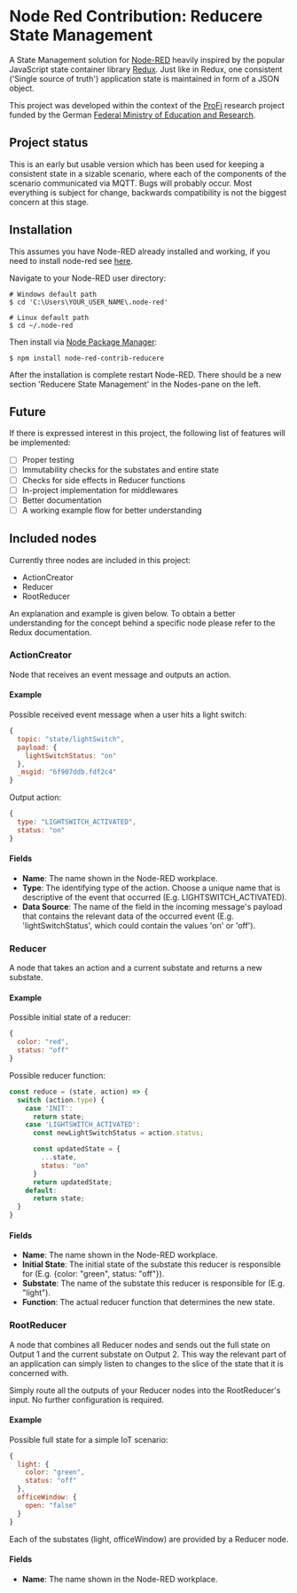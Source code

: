 # Node Red Contribution: Reducere State Management

A State Management solution for [Node-RED](https://nodered.org/) heavily inspired by the popular JavaScript state container library [Redux](https://redux.js.org/). Just like in Redux, one consistent ('Single source of truth') application state is maintained in form of a JSON object.

This project was developed within the context of the [ProFi](http://prototyping4innovation.de/) research project funded by the German [Federal Ministry of Education and Research](https://www.bmbf.de/).

## Project status

This is an early but usable version which has been used for keeping a consistent state in a sizable scenario, where each of the components of the scenario communicated via MQTT. Bugs will probably occur. Most everything is subject for change, backwards compatibility is not the biggest concern at this stage.

## Installation

This assumes you have Node-RED already installed and working, if you need to install node-red see [here](http://nodered.org/docs/getting-started/installation).

Navigate to your Node-RED user directory:

```shell
# Windows default path
$ cd 'C:\Users\YOUR_USER_NAME\.node-red'

# Linux default path
$ cd ~/.node-red
```

Then install via [Node Package Manager](https://www.npmjs.com/):
```shell
$ npm install node-red-contrib-reducere
```
After the installation is complete restart Node-RED. There should be a new section 'Reducere State Management' in the Nodes-pane on the left.

## Future

If there is expressed interest in this project, the following list of features will be implemented:
- [ ] Proper testing
- [ ] Immutability checks for the substates and entire state
- [ ] Checks for side effects in Reducer functions
- [ ] In-project implementation for middlewares
- [ ] Better documentation
- [ ] A working example flow for better understanding

## Included nodes
Currently three nodes are included in this project:
- ActionCreator
- Reducer
- RootReducer

An explanation and example is given below. To obtain a better understanding for the concept behind a specific node please refer to the Redux documentation.

### ActionCreator
Node that receives an event message and outputs an action.

#### Example
Possible received event message when a user hits a light switch:
```js
{
  topic: "state/lightSwitch",
  payload: {
    lightSwitchStatus: "on"
  },
  _msgid: "6f907ddb.fdf2c4"  
}
```

Output action:
```js
{
  type: "LIGHTSWITCH_ACTIVATED",
  status: "on"
}
```

#### Fields
- __Name__: The name shown in the Node-RED workplace.
- __Type__: The identifying type of the action. Choose a unique name that is descriptive of the event that occurred (E.g. LIGHTSWITCH_ACTIVATED).
- __Data Source__: The name of the field in the incoming message's payload that contains the relevant data of the occurred event (E.g. 'lightSwitchStatus', which could contain the values 'on' or 'off').

### Reducer
A node that takes an action and a current substate and returns a new substate.

#### Example
Possible initial state of a reducer:
```js
{
  color: "red",
  status: "off"
}
```
Possible reducer function:
```js
const reduce = (state, action) => {
  switch (action.type) {
    case 'INIT':
      return state;
    case 'LIGHTSWITCH_ACTIVATED':
      const newLightSwitchStatus = action.status;

      const updatedState = {
        ...state,
        status: "on"
      }
      return updatedState;
    default:
      return state;
  }
}
```

#### Fields
- __Name__: The name shown in the Node-RED workplace.
- __Initial State__: The initial state of the substate this reducer is responsible for (E.g. {color: "green", status: "off"}).
- __Substate__: The name of the substate this reducer is responsible for (E.g. "light").
- __Function__: The actual reducer function that determines the new state.

### RootReducer
A node that combines all Reducer nodes and sends out the full state on Output 1 and the current substate on Output 2. This way the relevant part of an application can simply listen to changes to the slice of the state that it is concerned with.

Simply route all the outputs of your Reducer nodes into the RootReducer's input. No further configuration is required.

#### Example
Possible full state for a simple IoT scenario:
```js
{
  light: {
    color: "green",
    status: "off"
  },
  officeWindow: {
    open: "false"
  }
}
```
Each of the substates (light, officeWindow) are provided by a Reducer node.
#### Fields
- __Name__: The name shown in the Node-RED workplace.

